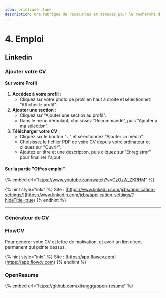 ```yaml
---
icon: briefcase-blank
description: Une rubrique de ressources et astuces pour la recherche d'emploi
---
```


# 4. Emploi

## Linkedin

### Ajouter votre CV

#### Sur votre Profil

1. **Accédez à votre profil** :
   * Cliquez sur votre photo de profil en haut à droite et sélectionnez "Afficher le profil".
2. **Ajouter une section** :
   * Cliquez sur "Ajouter une section au profil".
   * Dans le menu déroulant, choisissez "Recommandé", puis "Ajouter à ma sélection".
3. **Télécharger votre CV** :
   * Cliquez sur le bouton "+" et sélectionnez "Ajouter un média".
   * Choisissez le fichier PDF de votre CV depuis votre ordinateur et cliquez sur "Ouvrir".
   * Ajoutez un titre et une description, puis cliquez sur "Enregistrer" pour finaliser l'ajout

#### Sur la partie "Offres emploi"

{% embed url="https://www.youtube.com/watch?v=CzOzW_ZKRHM" %}

{% hint style="info" %}
Site : [https://www.linkedin.com/jobs/application-settings/](https://www.linkedin.com/jobs/application-settings/?hideTitle=true)
{% endhint %}

***

### Générateur de CV

### FlowCV

Pour générer votre CV et lettre de motivation, et avoir un lien direct permanent qui pointe dessus.

{% hint style="info" %}
Site : [https://app.flowcv.com](https://app.flowcv.com)
{% endhint %}

### OpenResume

{% embed url="https://github.com/xitanggg/open-resume" %}

***
